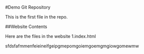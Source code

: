 #Demo Git Repository

This is the first file in the repo.

##Website Contents

Here are the files in the website 
1.index.html



sfdsfafmmenfeieineifgeipgmepomgoiemgoemgmgiowgomewmw
